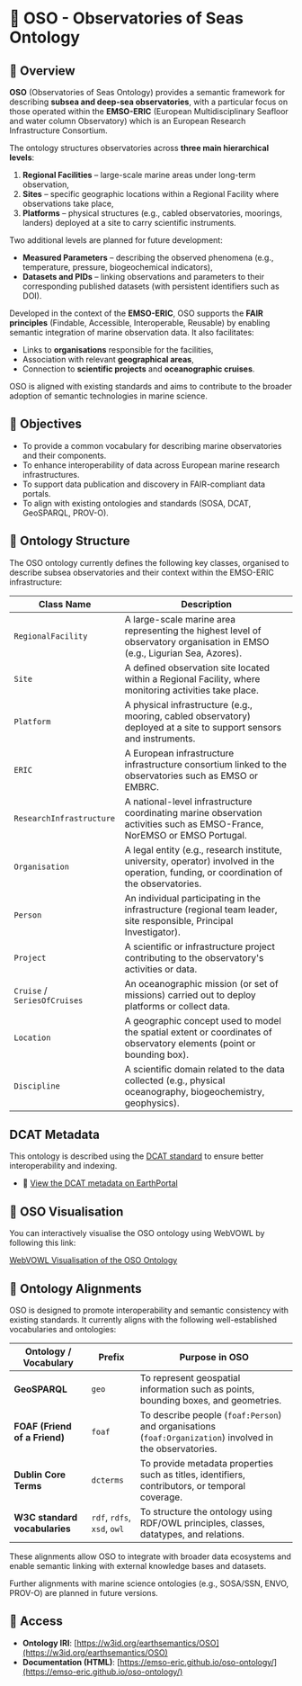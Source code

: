 # 🌊 OSO - Observatories of Seas Ontology

## 📌 Overview

**OSO** (Observatories of Seas Ontology) provides a semantic framework for describing **subsea and deep-sea observatories**, with a particular focus on those operated within the **EMSO-ERIC** (European Multidisciplinary Seafloor and water column Observatory) which is an European Research Infrastructure Consortium.

The ontology structures observatories across **three main hierarchical levels**:

1. **Regional Facilities** – large-scale marine areas under long-term observation,
2. **Sites** – specific geographic locations within a Regional Facility where observations take place,
3. **Platforms** – physical structures (e.g., cabled observatories, moorings, landers) deployed at a site to carry scientific instruments.

Two additional levels are planned for future development:
- **Measured Parameters** – describing the observed phenomena (e.g., temperature, pressure, biogeochemical indicators),
- **Datasets and PIDs** – linking observations and parameters to their corresponding published datasets (with persistent identifiers such as DOI).

Developed in the context of the **EMSO-ERIC**, OSO supports the **FAIR principles** (Findable, Accessible, Interoperable, Reusable) by enabling semantic integration of marine observation data. It also facilitates:

- Links to **organisations** responsible for the facilities,
- Association with relevant **geographical areas**,
- Connection to **scientific projects** and **oceanographic cruises**.

OSO is aligned with existing standards and aims to contribute to the broader adoption of semantic technologies in marine science.

## 🧭 Objectives

- To provide a common vocabulary for describing marine observatories and their components.
- To enhance interoperability of data across European marine research infrastructures.
- To support data publication and discovery in FAIR-compliant data portals.
- To align with existing ontologies and standards (SOSA, DCAT, GeoSPARQL, PROV-O).

## 🧱 Ontology Structure

The OSO ontology currently defines the following key classes, organised to describe subsea observatories and their context within the EMSO-ERIC infrastructure:

| Class Name              | Description                                                                 |
|-------------------------|-----------------------------------------------------------------------------|
| `RegionalFacility`      | A large-scale marine area representing the highest level of observatory organisation in EMSO (e.g., Ligurian Sea, Azores). |
| `Site`                  | A defined observation site located within a Regional Facility, where monitoring activities take place. |
| `Platform`              | A physical infrastructure (e.g., mooring, cabled observatory) deployed at a site to support sensors and instruments. |
| `ERIC`                  | A European infrastructure infrastructure consortium linked to the observatories such as EMSO or EMBRC.|
| `ResearchInfrastructure`| A national-level infrastructure coordinating marine observation activities such as EMSO-France, NorEMSO or EMSO Portugal. |
| `Organisation`          | A legal entity (e.g., research institute, university, operator) involved in the operation, funding, or coordination of the observatories. |
| `Person`                | An individual participating in the infrastructure (regional team leader, site responsible, Principal Investigator). |
| `Project`               | A scientific or infrastructure project contributing to the observatory's activities or data. |
| `Cruise` / `SeriesOfCruises` | An oceanographic mission (or set of missions) carried out to deploy platforms or collect data. |
| `Location`              | A geographic concept used to model the spatial extent or coordinates of observatory elements (point or bounding box). |
| `Discipline`            | A scientific domain related to the data collected (e.g., physical oceanography, biogeochemistry, geophysics). |

## DCAT Metadata

This ontology is described using the [DCAT standard](https://www.w3.org/TR/vocab-dcat-3/) to ensure better interoperability and indexing.

- 📄 [View the DCAT metadata on EarthPortal](https://w3id.org/earthsemantics/OSO_DCAT)

## 🔗 OSO Visualisation

You can interactively visualise the OSO ontology using WebVOWL by following this link:

[WebVOWL Visualisation of the OSO Ontology](https://service.tib.eu/webvowl/#iri=https://earthportal.eu/ontologies/OSO)


## 🔗 Ontology Alignments

OSO is designed to promote interoperability and semantic consistency with existing standards. It currently aligns with the following well-established vocabularies and ontologies:

| Ontology / Vocabulary | Prefix        | Purpose in OSO                                                                 |
|------------------------|---------------|--------------------------------------------------------------------------------|
| **GeoSPARQL**          | `geo`         | To represent geospatial information such as points, bounding boxes, and geometries. |
| **FOAF (Friend of a Friend)** | `foaf` | To describe people (`foaf:Person`) and organisations (`foaf:Organization`) involved in the observatories. |
| **Dublin Core Terms**  | `dcterms`     | To provide metadata properties such as titles, identifiers, contributors, or temporal coverage. |
| **W3C standard vocabularies** | `rdf`, `rdfs`, `xsd`, `owl` | To structure the ontology using RDF/OWL principles, classes, datatypes, and relations. |

These alignments allow OSO to integrate with broader data ecosystems and enable semantic linking with external knowledge bases and datasets.

Further alignments with marine science ontologies (e.g., SOSA/SSN, ENVO, PROV-O) are planned in future versions.

## 📂 Access

- **Ontology IRI**: [https://w3id.org/earthsemantics/OSO](https://w3id.org/earthsemantics/OSO)
- **Documentation (HTML)**: [https://emso-eric.github.io/oso-ontology/](https://emso-eric.github.io/oso-ontology/)
